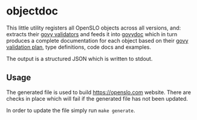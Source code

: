 # objectdoc

This little utility registers all OpenSLO objects across all versions, and:
extracts their [govy validators](https://pkg.go.dev/github.com/nobl9/govy/pkg/govy#Validator)
and feeds it into [govydoc](https://github.com/nieomylnieja/govydoc)
which in turn produces a complete documentation for each object based on their
[govy validation plan](https://pkg.go.dev/github.com/nobl9/govy/pkg/govy#Plan),
type definitions, code docs and examples.

The output is a structured JSON which is written to stdout.

## Usage

The generated file is used to build https://openslo.com website.
There are checks in place which will fail if the generated file has not been updated.

In order to update the file simply run `make generate`.
